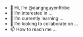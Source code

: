 - 👋 Hi, I’m @dangnguyenftribe
- 👀 I’m interested in ...
- 🌱 I’m currently learning ...
- 💞️ I’m looking to collaborate on ...
- 📫 How to reach me ...

<!---
dangnguyenftribe/dangnguyenftribe is a ✨ special ✨ repository because its `README.md` (this file) appears on your GitHub profile.
You can click the Preview link to take a look at your changes.
--->
